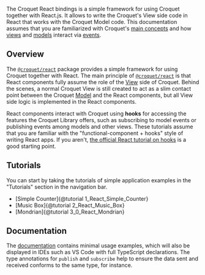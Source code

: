 The Croquet React bindings is a simple framework for using Croquet together with React.js. It allows to write the Croquet's View side code in React that works with the Croquet Model code.
This documentation assumes that you are familiarized with Croquet's [main concepts](../croquet/index.html#main-concepts) and how [views](../croquet/index.html#views) and [models](../croquet/index.html#models) interact via [events](../croquet/index.html#events).

## Overview

The [`@croquet/react`](https://www.npmjs.com/package/@croquet/react) package provides a simple framework for using Croquet together with React.
The main principle of [`@croquet/react`](https://www.npmjs.com/package/@croquet/react) is that React components fully assume the role of the [View](../croquet/index.html#views) side of Croquet.
Behind the scenes, a normal Croquet View is still created to act as a slim contact point between the Croquet [Model](../croquet/index.html#models) and the React components, but all View side logic is implemented in the React components.

React components interact with Croquet using **hooks** for accessing the features the Croquet Library offers, such as subscribing to model events or publishing events among models and other views. These tutorials assume that you are familiar with the "functional-component + hooks" style of writing React apps. If you aren't, [the official React tutorial on hooks](https://react.dev/reference/react/hooks) is a good starting point.

## Tutorials

You can start by taking the tutorials of simple application examples in the "Tutorials" section in the navigation bar.

* [Simple Counter]{@tutorial 1_React_Simple_Counter}
* [Music Box]{@tutorial 2_React_Music_Box}
* [Mondrian]{@tutorial 3_0_React_Mondrian}

## Documentation

The [documentation](./global.html) contains minimal usage examples, which will also be displayed in IDEs such as VS Code with full TypeScript declarations.  The type annotations for `publish` and `subscribe` help to ensure the data sent and received conforms to the same type, for instance.